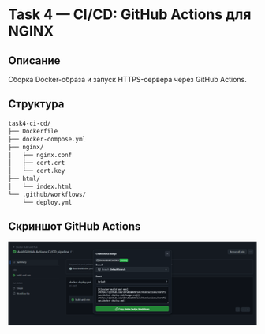 # Task 4 — CI/CD: GitHub Actions для NGINX

## Описание
Сборка Docker-образа и запуск HTTPS-сервера через GitHub Actions.

## Структура
```
task4-ci-cd/
├── Dockerfile
├── docker-compose.yml
├── nginx/
│   ├── nginx.conf
│   ├── cert.crt
│   └── cert.key
├── html/
│   └── index.html
└── .github/workflows/
    └── deploy.yml
```

## Скриншот GitHub Actions
![alt text](image-3.png)